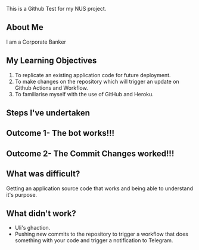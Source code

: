 This is a Github Test for my NUS project.

## About Me

I am a Corporate Banker 

## My Learning Objectives

1) To replicate an existing application code for future deployment. 
2) To make changes on the repository which will trigger an update on Github Actions and Workflow. 
3) To familiarise myself with the use of GitHub and Heroku. 

## Steps I've undertaken

## Outcome 1- The bot works!!!

## Outcome 2- The Commit Changes worked!!!

## What was difficult? 
Getting an application source code that works and being able to understand it's purpose. 


## What didn't work? 
- Uli's ghaction. 
- Pushing new commits to the repository to trigger a workflow that does something with your code and trigger a notification to Telegram. 

